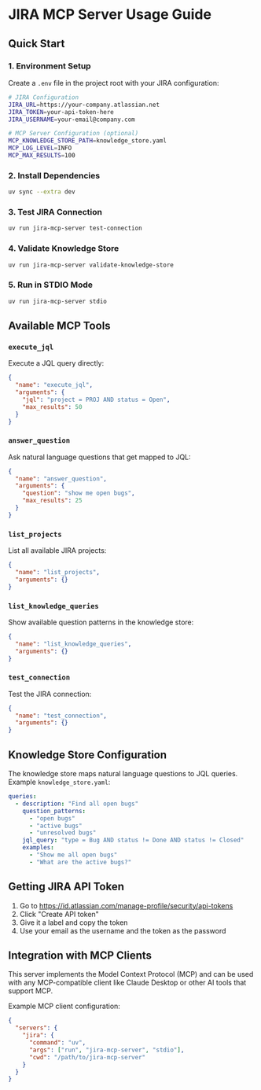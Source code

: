 # JIRA MCP Server Usage Guide

## Quick Start

### 1. Environment Setup

Create a `.env` file in the project root with your JIRA configuration:

```bash
# JIRA Configuration
JIRA_URL=https://your-company.atlassian.net
JIRA_TOKEN=your-api-token-here
JIRA_USERNAME=your-email@company.com

# MCP Server Configuration (optional)
MCP_KNOWLEDGE_STORE_PATH=knowledge_store.yaml
MCP_LOG_LEVEL=INFO
MCP_MAX_RESULTS=100
```

### 2. Install Dependencies

```bash
uv sync --extra dev
```

### 3. Test JIRA Connection

```bash
uv run jira-mcp-server test-connection
```

### 4. Validate Knowledge Store

```bash
uv run jira-mcp-server validate-knowledge-store
```

### 5. Run in STDIO Mode

```bash
uv run jira-mcp-server stdio
```

## Available MCP Tools

### `execute_jql`
Execute a JQL query directly:
```json
{
  "name": "execute_jql",
  "arguments": {
    "jql": "project = PROJ AND status = Open",
    "max_results": 50
  }
}
```

### `answer_question`
Ask natural language questions that get mapped to JQL:
```json
{
  "name": "answer_question",
  "arguments": {
    "question": "show me open bugs",
    "max_results": 25
  }
}
```

### `list_projects`
List all available JIRA projects:
```json
{
  "name": "list_projects",
  "arguments": {}
}
```

### `list_knowledge_queries`
Show available question patterns in the knowledge store:
```json
{
  "name": "list_knowledge_queries",
  "arguments": {}
}
```

### `test_connection`
Test the JIRA connection:
```json
{
  "name": "test_connection",
  "arguments": {}
}
```

## Knowledge Store Configuration

The knowledge store maps natural language questions to JQL queries. Example `knowledge_store.yaml`:

```yaml
queries:
  - description: "Find all open bugs"
    question_patterns:
      - "open bugs"
      - "active bugs"
      - "unresolved bugs"
    jql_query: "type = Bug AND status != Done AND status != Closed"
    examples:
      - "Show me all open bugs"
      - "What are the active bugs?"
```

## Getting JIRA API Token

1. Go to https://id.atlassian.com/manage-profile/security/api-tokens
2. Click "Create API token"
3. Give it a label and copy the token
4. Use your email as the username and the token as the password

## Integration with MCP Clients

This server implements the Model Context Protocol (MCP) and can be used with any MCP-compatible client like Claude Desktop or other AI tools that support MCP.

Example MCP client configuration:
```json
{
  "servers": {
    "jira": {
      "command": "uv",
      "args": ["run", "jira-mcp-server", "stdio"],
      "cwd": "/path/to/jira-mcp-server"
    }
  }
}
```
